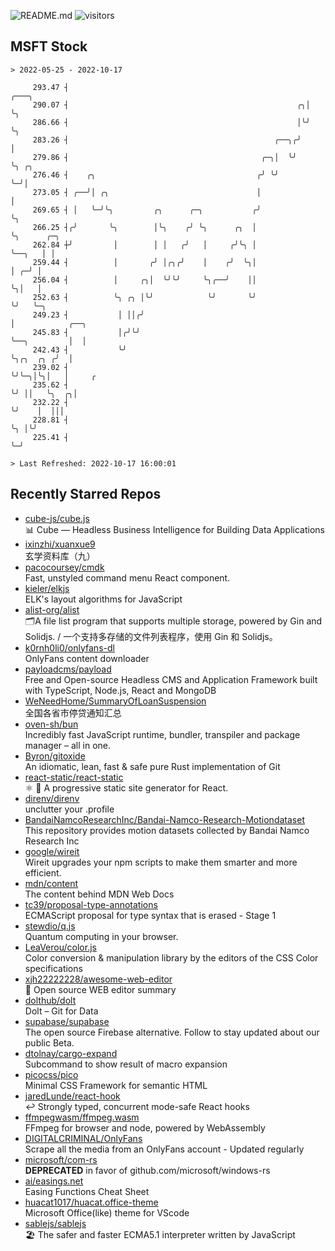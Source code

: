 ![README.md](https://github.com/Gerhut/Gerhut/workflows/README.md/badge.svg)
![visitors](https://visitors.vercel.app/Gerhut/Gerhut?token=8cf69d1f6813d272ef062726b6070c9be4ff72038cfe5a7ded7384a8da65d866)

## MSFT Stock

```
> 2022-05-25 - 2022-10-17

     293.47 ┤                                                     ╭───╮                                          
     290.07 ┤                                                   ╭╮│   ╰╮                                         
     286.66 ┤                                                   │╰╯    ╰╮                                        
     283.26 ┤                                              ╭──╮╭╯       │                                        
     279.86 ┤                                           ╭─╮│  ╰╯        ╰╮ ╭╮                                    
     276.46 ┤    ╭╮                                    ╭╯ ╰╯             ╰─╯│                                    
     273.05 ┤ ╭──╯│ ╭╮                                 │                    │                                    
     269.65 ┤ │   ╰─╯╰╮         ╭╮      ╭─╮           ╭╯                    ╰╮                                   
     266.25 ┤╭╯       ╰╮        │╰╮    ╭╯ ╰╮      ╭╮  │                      ╰╮      ╭─╮                         
     262.84 ┼╯         │        │ │   ╭╯   │     ╭╯╰╮ │                       ╰──╮   │ │                         
     259.44 ┤          │       ╭╯ │╭╮╭╯    │    ╭╯  ╰╮│                          │ ╭─╯ │                         
     256.04 ┤          │     ╭╮│  ╰╯╰╯     ╰╮╭──╯    ││                          ╰╮│   │                         
     252.63 ┤          ╰╮ ╭╮ │╰╯            ╰╯       ╰╯                           ╰╯   ╰─╮                       
     249.23 ┤           │ ││╭╯                                                           │            ╭──╮       
     245.83 ┤           │╭╯╰╯                                                            ╰──╮         │  │       
     242.43 ┤           ╰╯                                                                  ╰╮╭╮  ╭╮ ╭╯  │       
     239.02 ┤                                                                                ╰╯╰─╮│╰╮│   │     ╭ 
     235.62 ┤                                                                                    ╰╯ ││   ╰╮  ╭╮│ 
     232.22 ┤                                                                                       ╰╯    │  │││ 
     228.81 ┤                                                                                             ╰╮ │╰╯ 
     225.41 ┤                                                                                              ╰─╯   

> Last Refreshed: 2022-10-17 16:00:01
```

## Recently Starred Repos

- [cube-js/cube.js](https://github.com/cube-js/cube.js)  
  📊  Cube — Headless Business Intelligence for Building Data Applications
- [ixinzhi/xuanxue9](https://github.com/ixinzhi/xuanxue9)  
  玄学资料库（九）
- [pacocoursey/cmdk](https://github.com/pacocoursey/cmdk)  
  Fast, unstyled command menu React component.
- [kieler/elkjs](https://github.com/kieler/elkjs)  
  ELK's layout algorithms for JavaScript
- [alist-org/alist](https://github.com/alist-org/alist)  
  🗂️A file list program that supports multiple storage, powered by Gin and Solidjs. / 一个支持多存储的文件列表程序，使用 Gin 和 Solidjs。
- [k0rnh0li0/onlyfans-dl](https://github.com/k0rnh0li0/onlyfans-dl)  
  OnlyFans content downloader
- [payloadcms/payload](https://github.com/payloadcms/payload)  
  Free and Open-source Headless CMS and Application Framework built with TypeScript, Node.js, React and MongoDB
- [WeNeedHome/SummaryOfLoanSuspension](https://github.com/WeNeedHome/SummaryOfLoanSuspension)  
  全国各省市停贷通知汇总
- [oven-sh/bun](https://github.com/oven-sh/bun)  
  Incredibly fast JavaScript runtime, bundler, transpiler and package manager – all in one.
- [Byron/gitoxide](https://github.com/Byron/gitoxide)  
  An idiomatic, lean, fast & safe pure Rust implementation of Git
- [react-static/react-static](https://github.com/react-static/react-static)  
  ⚛️ 🚀 A progressive static site generator for React.
- [direnv/direnv](https://github.com/direnv/direnv)  
  unclutter your .profile
- [BandaiNamcoResearchInc/Bandai-Namco-Research-Motiondataset](https://github.com/BandaiNamcoResearchInc/Bandai-Namco-Research-Motiondataset)  
  This repository provides motion datasets collected by Bandai Namco Research Inc
- [google/wireit](https://github.com/google/wireit)  
  Wireit upgrades your npm scripts to make them smarter and more efficient.
- [mdn/content](https://github.com/mdn/content)  
  The content behind MDN Web Docs
- [tc39/proposal-type-annotations](https://github.com/tc39/proposal-type-annotations)  
  ECMAScript proposal for type syntax that is erased - Stage 1
- [stewdio/q.js](https://github.com/stewdio/q.js)  
  Quantum computing in your browser.
- [LeaVerou/color.js](https://github.com/LeaVerou/color.js)  
  Color conversion & manipulation library by the editors of the CSS Color specifications
- [xjh22222228/awesome-web-editor](https://github.com/xjh22222228/awesome-web-editor)  
  🔨  Open source WEB editor summary
- [dolthub/dolt](https://github.com/dolthub/dolt)  
  Dolt – Git for Data
- [supabase/supabase](https://github.com/supabase/supabase)  
  The open source Firebase alternative. Follow to stay updated about our public Beta.
- [dtolnay/cargo-expand](https://github.com/dtolnay/cargo-expand)  
  Subcommand to show result of macro expansion
- [picocss/pico](https://github.com/picocss/pico)  
  Minimal CSS Framework for semantic HTML
- [jaredLunde/react-hook](https://github.com/jaredLunde/react-hook)  
  ↩ Strongly typed, concurrent mode-safe React hooks
- [ffmpegwasm/ffmpeg.wasm](https://github.com/ffmpegwasm/ffmpeg.wasm)  
  FFmpeg for browser and node, powered by WebAssembly
- [DIGITALCRIMINAL/OnlyFans](https://github.com/DIGITALCRIMINAL/OnlyFans)  
  Scrape all the media from an OnlyFans account - Updated regularly
- [microsoft/com-rs](https://github.com/microsoft/com-rs)  
  **DEPRECATED** in favor of github.com/microsoft/windows-rs
- [ai/easings.net](https://github.com/ai/easings.net)  
  Easing Functions Cheat Sheet
- [huacat1017/huacat.office-theme](https://github.com/huacat1017/huacat.office-theme)  
  Microsoft Office(like) theme for VScode
- [sablejs/sablejs](https://github.com/sablejs/sablejs)  
  🏖️ The safer and faster ECMA5.1 interpreter written by JavaScript
